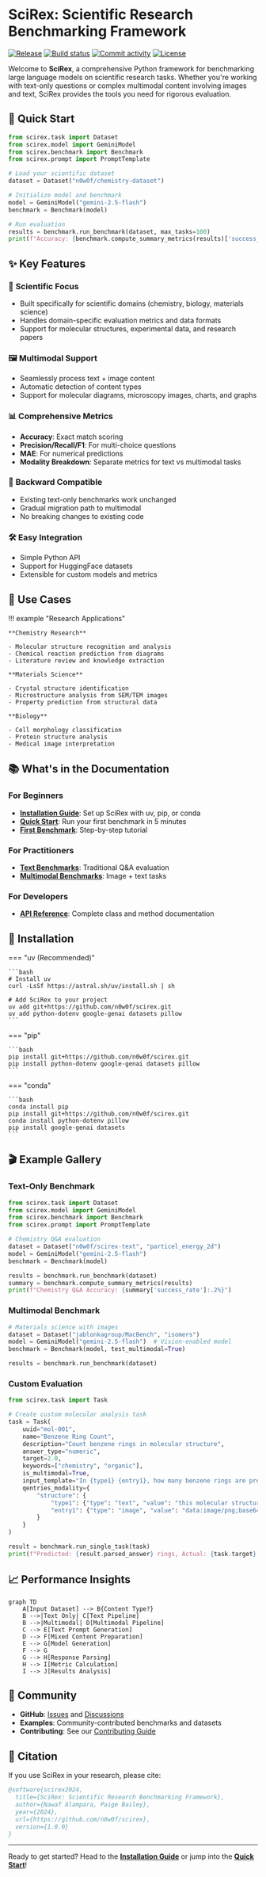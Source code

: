 # SciRex: Scientific Research Benchmarking Framework

[![Release](https://img.shields.io/github/v/release/n0w0f/scirex)](https://img.shields.io/github/v/release/n0w0f/scirex)
[![Build status](https://img.shields.io/github/actions/workflow/status/n0w0f/scirex/main.yml?branch=main)](https://github.com/n0w0f/scirex/actions/workflows/main.yml?query=branch%3Amain)
[![Commit activity](https://img.shields.io/github/commit-activity/m/n0w0f/scirex)](https://img.shields.io/github/commit-activity/m/n0w0f/scirex)
[![License](https://img.shields.io/github/license/n0w0f/scirex)](https://img.shields.io/github/license/n0w0f/scirex)

Welcome to **SciRex**, a comprehensive Python framework for benchmarking large language models on scientific research tasks. Whether you're working with text-only questions or complex multimodal content involving images and text, SciRex provides the tools you need for rigorous evaluation.

## 🚀 Quick Start

```python
from scirex.task import Dataset
from scirex.model import GeminiModel
from scirex.benchmark import Benchmark
from scirex.prompt import PromptTemplate

# Load your scientific dataset
dataset = Dataset("n0w0f/chemistry-dataset")

# Initialize model and benchmark
model = GeminiModel("gemini-2.5-flash")
benchmark = Benchmark(model)

# Run evaluation
results = benchmark.run_benchmark(dataset, max_tasks=100)
print(f"Accuracy: {benchmark.compute_summary_metrics(results)['success_rate']:.2%}")
```

## ✨ Key Features

### 🔬 **Scientific Focus**

- Built specifically for scientific domains (chemistry, biology, materials science)
- Handles domain-specific evaluation metrics and data formats
- Support for molecular structures, experimental data, and research papers

### 🖼️ **Multimodal Support**

- Seamlessly process text + image content
- Automatic detection of content types
- Support for molecular diagrams, microscopy images, charts, and graphs

### 📊 **Comprehensive Metrics**

- **Accuracy**: Exact match scoring
- **Precision/Recall/F1**: For multi-choice questions
- **MAE**: For numerical predictions
- **Modality Breakdown**: Separate metrics for text vs multimodal tasks

### 🔄 **Backward Compatible**

- Existing text-only benchmarks work unchanged
- Gradual migration path to multimodal
- No breaking changes to existing code

### 🛠️ **Easy Integration**

- Simple Python API
- Support for HuggingFace datasets
- Extensible for custom models and metrics

## 🎯 Use Cases

!!! example "Research Applications"

    **Chemistry Research**

    - Molecular structure recognition and analysis
    - Chemical reaction prediction from diagrams
    - Literature review and knowledge extraction

    **Materials Science**

    - Crystal structure identification
    - Microstructure analysis from SEM/TEM images
    - Property prediction from structural data

    **Biology**

    - Cell morphology classification
    - Protein structure analysis
    - Medical image interpretation

## 📚 What's in the Documentation

### For Beginners

- **[Installation Guide](getting-started/installation.md)**: Set up SciRex with uv, pip, or conda
- **[Quick Start](getting-started/quickstart.md)**: Run your first benchmark in 5 minutes
- **[First Benchmark](getting-started/first-benchmark.md)**: Step-by-step tutorial

### For Practitioners

- **[Text Benchmarks](guides/text-benchmark.md)**: Traditional Q&A evaluation
- **[Multimodal Benchmarks](guides/multimodal-benchmark.md)**: Image + text tasks

### For Developers

- **[API Reference](api-reference/task.md)**: Complete class and method documentation

## 🔧 Installation

=== "uv (Recommended)"

    ```bash
    # Install uv
    curl -LsSf https://astral.sh/uv/install.sh | sh

    # Add SciRex to your project
    uv add git+https://github.com/n0w0f/scirex.git
    uv add python-dotenv google-genai datasets pillow
    ```

=== "pip"

    ```bash
    pip install git+https://github.com/n0w0f/scirex.git
    pip install python-dotenv google-genai datasets pillow
    ```

=== "conda"

    ```bash
    conda install pip
    pip install git+https://github.com/n0w0f/scirex.git
    conda install python-dotenv pillow
    pip install google-genai datasets
    ```

## 🎬 Example Gallery

### Text-Only Benchmark

```python
from scirex.task import Dataset
from scirex.model import GeminiModel
from scirex.benchmark import Benchmark
from scirex.prompt import PromptTemplate

# Chemistry Q&A evaluation
dataset = Dataset("n0w0f/scirex-text", "particel_energy_2d")
model = GeminiModel("gemini-2.5-flash")
benchmark = Benchmark(model)

results = benchmark.run_benchmark(dataset)
summary = benchmark.compute_summary_metrics(results)
print(f"Chemistry Q&A Accuracy: {summary['success_rate']:.2%}")
```

### Multimodal Benchmark

```python
# Materials science with images
dataset = Dataset("jablonkagroup/MacBench", "isomers")
model = GeminiModel("gemini-2.5-flash")  # Vision-enabled model
benchmark = Benchmark(model, test_multimodal=True)

results = benchmark.run_benchmark(dataset)

```

### Custom Evaluation

```python
from scirex.task import Task

# Create custom molecular analysis task
task = Task(
    uuid="mol-001",
    name="Benzene Ring Count",
    description="Count benzene rings in molecular structure",
    answer_type="numeric",
    target=2.0,
    keywords=["chemistry", "organic"],
    is_multimodal=True,
    input_template="In {type1} {entry1}, how many benzene rings are present?",
    qentries_modality={
        "structure": {
            "type1": {"type": "text", "value": "this molecular structure"},
            "entry1": {"type": "image", "value": "data:image/png;base64,..."}
        }
    }
)

result = benchmark.run_single_task(task)
print(f"Predicted: {result.parsed_answer} rings, Actual: {task.target} rings")
```

## 📈 Performance Insights

```mermaid
graph TD
    A[Input Dataset] --> B{Content Type?}
    B -->|Text Only| C[Text Pipeline]
    B -->|Multimodal| D[Multimodal Pipeline]
    C --> E[Text Prompt Generation]
    D --> F[Mixed Content Preparation]
    E --> G[Model Generation]
    F --> G
    G --> H[Response Parsing]
    H --> I[Metric Calculation]
    I --> J[Results Analysis]
```

## 🤝 Community

- **GitHub**: [Issues](https://github.com/n0w0f/scirex/issues) and [Discussions](https://github.com/n0w0f/scirex/discussions)
- **Examples**: Community-contributed benchmarks and datasets
- **Contributing**: See our [Contributing Guide](https://github.com/n0w0f/scirex/blob/main/CONTRIBUTING.md)

## 📄 Citation

If you use SciRex in your research, please cite:

```bibtex
@software{scirex2024,
  title={SciRex: Scientific Research Benchmarking Framework},
  author={Nawaf Alampara, Paige Bailey},
  year={2024},
  url={https://github.com/n0w0f/scirex},
  version={1.0.0}
}
```

---

Ready to get started? Head to the **[Installation Guide](getting-started/installation.md)** or jump into the **[Quick Start](getting-started/quickstart.md)**!
